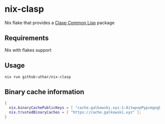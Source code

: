 # nix-clasp

Nix flake that provides a [Clasp Common Lisp](https://github.com/clasp-developers/clasp) package

## Requirements

Nix with flakes support

## Usage

```
nix run github:uthar/nix-clasp
```

## Binary cache information

```nix
{
  nix.binaryCachePublicKeys = [ "cache.galkowski.xyz-1:8itwpvpPypcmgogbwtWf6+/EOFALY2BIrG0zF8LfMCM=" ];
  nix.trustedBinaryCaches = [ "https://cache.galkowski.xyz" ];
}
```
